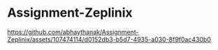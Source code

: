 ﻿# Assignment-Zeplinix
 


https://github.com/abhaythanak/Assignment-Zeplinix/assets/107474114/d0152db3-b5d7-4935-a030-8f9f0ac430b0

